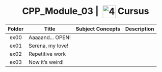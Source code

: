 <!--HEADER-->
<h1 align="center"> CPP_Module_03 | 
  <picture>
  <source media="(prefers-color-scheme: dark)" srcset="https://cdn.simpleicons.org/42/white">
  <img alt="42" width=40 align="center" src="https://cdn.simpleicons.org/42/Black">
 </picture>
 Cursus 
  <!--<img alt="Complete" src="https://raw.githubusercontent.com/Mqxx/GitHub-Markdown/main/blockquotes/badge/dark-theme/complete.svg">-->
</h1>
<!--FINISH HEADER-->

| Folder | Title | Subject Concepts | Description |
|:---:|---|:---:|:---:|
| ex00 | Aaaaand... OPEN! |  |  |
| ex01 | Serena, my love! |  |  |
| ex02 | Repetitive work |  |  |
| ex03 | Now it’s weird! |  |  |